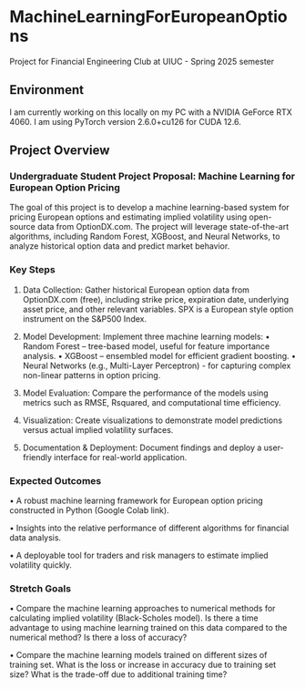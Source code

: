 # MachineLearningForEuropeanOptions
Project for Financial Engineering Club at UIUC - Spring 2025 semester

## Environment
I am currently working on this locally on my PC with a NVIDIA GeForce RTX 4060. I am using PyTorch version 2.6.0+cu126 for CUDA 12.6.

## Project Overview
### Undergraduate Student Project Proposal: Machine Learning for European Option Pricing

The goal of this project is to develop a machine learning-based system for pricing European options
and estimating implied volatility using open-source data from OptionDX.com. The project will
leverage state-of-the-art algorithms, including Random Forest, XGBoost, and Neural Networks, to
analyze historical option data and predict market behavior.

### Key Steps

1. Data Collection: Gather historical European option data from OptionDX.com (free),
including strike price, expiration date, underlying asset price, and other relevant variables.
SPX is a European style option instrument on the S&P500 Index.

2. Model Development: Implement three machine learning models:
• Random Forest – tree-based model, useful for feature importance analysis.
• XGBoost – ensembled model for efficient gradient boosting.
• Neural Networks (e.g., Multi-Layer Perceptron) - for capturing complex non-linear
patterns in option pricing.

3. Model Evaluation: Compare the performance of the models using metrics such as RMSE, Rsquared, and computational time efficiency.

4. Visualization: Create visualizations to demonstrate model predictions versus actual implied volatility surfaces.

5. Documentation & Deployment: Document findings and deploy a user-friendly interface for real-world application.

### Expected Outcomes

• A robust machine learning framework for European option pricing constructed in Python (Google Colab link).

• Insights into the relative performance of different algorithms for financial data analysis.

• A deployable tool for traders and risk managers to estimate implied volatility quickly.

### Stretch Goals

• Compare the machine learning approaches to numerical methods for calculating implied volatility (Black-Scholes model). Is there a time advantage to using machine learning trained on this data compared to the numerical method? Is there a loss of accuracy?

• Compare the machine learning models trained on different sizes of training set. What is the loss or increase in accuracy due to training set size? What is the trade-off due to additional training time?